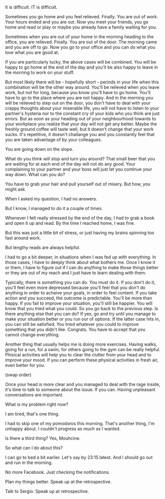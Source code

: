 It is difficult. IT is difficult. 

Sometimes you go home and you feel relieved. Finally. You are out of work. Your hours ended and you are out. Now you meet your friends, you go home and read or play or maybe you already have a family waiting for you.

Sometimes when you are out of your home in the morning heading to the office, you are relieved. Finally. You are out of the door. The morning came and you are off to go. Now you go to your office and you can do what you love what you are good at.

If you are particularly lucky, the above cases will be combined. You will be happy to go home at the end of the day and you'll be also happy to leave in the morning to work on your stuff.

But most likely there will be - hopefully short - periods in your life when this combination will be the other way around. You'll be relieved when you leave work, but not for long, because you know you'll have to go home. You'll have to go to the place where you are not happy. And in the morning you will be relieved to step out on the door, you don't have to deal with your crappy thoughts about your miserable life, you will not have to listen to your partner's hysteria nor to the constant cry of your kids who you think are just errors. But as soon as your heading out of your neighbourhood towards to your workplace you realize that your day will not get any better. Maybe the freshly ground coffee will taste well, but it doesn't change that your work sucks. It's repetitive, it doesn't challange you and you constantly feel that you are taken advantage of by your colleagues. 

You are going down on the slope.

What do you think will stop and turn you around? That small beer that you are waiting for at each end of the day will not do any good. Your complaining to your partner and your boss will just let you continue your way down. What can you do?

You have to grab your hair and pull yourself out of misery. But how, you might ask.

When I asked my question, I had no answers.

But I know, I managed to do it a couple of times.

Whenever I felt really stressed by the end of the day, I had to grab a book and open it up and read. By the time I reached home, I was fine.

But this was just a little bit of stress, or just having my brains spinning too fast around work.

But lengthy reads are always helpful.

I had to go a bit deeper, in situations when I was fed up with everything. In those cases, I have to deeply think about what bothers me. Once I know it or them, I have to figure out if I can do anything to make those things better or they are out of my reach and I just have to learn dealing with them. 

Typically, there is something you can do. You must do it. If you don't do it, you'll feel even more depressed because you'll feel that you don't do anything in order to acheive your goals, in order to feel content. If you take action and you succeed, the outcome is predictable. You'll be more than happy. If you fail to improve your situation, you'll still be happier. You will know that you tried what you could. So you go back to the previous step. Is there anything else that you can do? If yes, go and try until you manage to make your situation better or you run our of options. If the latter case hits in, you can still be satisfied. You tried whatever you could to improve something that you didn't like. Congrats. You have to accept that you cannot change everything.

Another thing that usually helps me is doing more exercises. Having walks, going for a run, for a swim, for others going to the gym can be really helpful. Phisical activities will help you to clear the clutter from your head and to improve your mood. If you can perform these physical activities in fresh air, even better for you.

(swap order)

Once your head is more clear and you managed to deal with the rage inside, it's time to talk to someone about the issue. If you can. Having unpleasant conversations are important.



What is my problem right now?

I am tired, that's one thing.

I had to skip one of my pomodoros this morning. That's another thing, I'm unhappy about. I couldn't progress as much as I wanted. 

Is there a third thing? Yes, Mouhcine.

So what can I do about this?

I can go to bed a bit earlier. Let's say by 23:15 latest. And I should go out and run in the morning.

No more Facebook. Just checking the notifications.

Plan my things better. Speak up at the retrospective.

Talk to Sergio. Speak up at retrospective.




